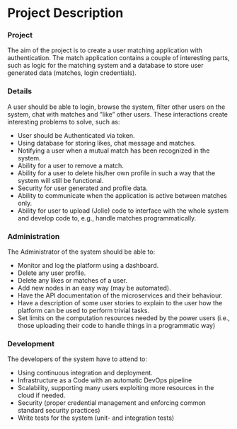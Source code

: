 # Project Description

### Project
The aim of the project is to create a user matching application with authentication. The match application contains a couple of interesting parts, such as logic for the matching system and a database to store user generated data (matches, login credentials).

### Details
A user should be able to login, browse the system, filter other users on the system, chat with matches and ”like” other users. These interactions create interesting problems to solve, such as:

 - User should be Authenticated via token.
 - Using database for storing likes, chat message and matches.
 - Notifying a user when a mutual match has been recognized in the system.
 - Ability for a user to remove a match.
 - Ability for a user to delete his/her own profile in such a way that the system will still be functional.
 - Security for user generated and profile data.
 - Ability to communicate when the application is active between matches only.
 - Ability for user to upload (Jolie) code to interface with the whole system and develop code to, e.g., handle matches programmatically.

### Administration
The Administrator of the system should be able to:
 - Monitor and log the platform using a dashboard.
 - Delete any user profile.
 - Delete any likes or matches of a user.
 - Add new nodes in an easy way (may be automated).
 - Have the API documentation of the microservices and their behaviour.
 - Have a description of some user stories to explain to the user how the platform can be used to perform trivial tasks.
 - Set limits on the computation resources needed by the power users (i.e., those uploading their code to handle things in a programmatic way)

### Development
The developers of the system have to attend to:
 - Using continuous integration and deployment.
 - Infrastructure as a Code with an automatic DevOps pipeline
 - Scalability, supporting many users exploiting more resources in the cloud if needed.
 - Security (proper credential management and enforcing common standard security practices)
 - Write tests for the system (unit- and integration tests)
